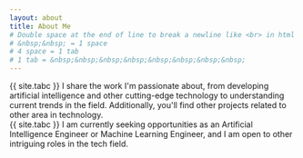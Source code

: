 ```yaml
---
layout: about
title: About Me
# Double space at the end of line to break a newline like <br> in html
# &nbsp;&nbsp; = 1 space
# 4 space = 1 tab
# 1 tab = &nbsp;&nbsp;&nbsp;&nbsp;&nbsp;&nbsp;&nbsp;&nbsp;
---
```


<!-- &nbsp;&nbsp;&nbsp;&nbsp;&nbsp;&nbsp;&nbsp;&nbsp;I share the work I'm passionate about, from developing artificial intelligence and other cutting-edge technology to understanding current trends in the field. 
Additionally, you'll find other projects related to other area in technology.   

So prefer use html tag with ident-decoration is better for ident in content:
Ex.
    <p class="indented-paragraph">I share the work I'm passionate about, from developing artificial intelligence 
    and other cutting-edge technology to understanding current trends in the field. 
    Additionally, you'll find other projects related to other area in technology.</p>
    <br>
    <p class="indented-paragraph">I am currently seeking opportunities as an Artificial Intelligence Engineer or
    Machine Learning Engineer, and I am open to other intriguing roles in the tech field.</p>


or
setting tab global variable for site content as content below-->

{{ site.tabc }} I share the work I'm passionate about, from developing artificial intelligence 
and other cutting-edge technology to understanding current trends in the field. 
Additionally, you'll find other projects related to other area in technology.
<br>
{{ site.tabc }} I am currently seeking opportunities as an Artificial Intelligence Engineer or
Machine Learning Engineer, and I am open to other intriguing roles in the tech field.

